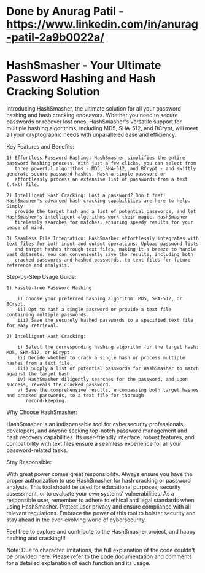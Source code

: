# Done by Anurag Patil - https://www.linkedin.com/in/anurag-patil-2a9b0022a/
# HashSmasher - Your Ultimate Password Hashing and Hash Cracking Solution

Introducing HashSmasher, the ultimate solution for all your password hashing and hash cracking endeavors. Whether you need to secure passwords or recover lost ones, HashSmasher's versatile support for multiple hashing algorithms, including MD5, SHA-512, and BCrypt, will meet all your cryptographic needs with unparalleled ease and efficiency.

Key Features and Benefits:

    1) Effortless Password Hashing: HashSmasher simplifies the entire password hashing process. With just a few clicks, you can select from
       three powerful algorithms - MD5, SHA-512, and BCrypt - and swiftly generate secure password hashes. Hash a single password or
       effortlessly process an extensive list of passwords from a text (.txt) file.

    2) Intelligent Hash Cracking: Lost a password? Don't fret! HashSmasher's advanced hash cracking capabilities are here to help. Simply
       provide the target hash and a list of potential passwords, and let HashSmasher's intelligent algorithms work their magic. HashSmasher
       tirelessly searches for matches, ensuring speedy results for your peace of mind.

    3) Seamless File Integration: HashSmasher effortlessly integrates with text files for both input and output operations. Upload password lists
       and target hashes through text files, making it a breeze to handle vast datasets. You can conveniently save the results, including both
       cracked passwords and hashed passwords, to text files for future reference and analysis.

Step-by-Step Usage Guide:

    1) Hassle-free Password Hashing:

        i) Choose your preferred hashing algorithm: MD5, SHA-512, or BCrypt.
        ii) Opt to hash a single password or provide a text file containing multiple passwords.
        iii) Save the securely hashed passwords to a specified text file for easy retrieval.

    2) Intelligent Hash Cracking:

        i) Select the corresponding hashing algorithm for the target hash: MD5, SHA-512, or BCrypt.
        ii) Decide whether to crack a single hash or process multiple hashes from a text file.
        iii) Supply a list of potential passwords for HashSmasher to match against the target hash.
        iv) HashSmasher diligently searches for the password, and upon success, reveals the cracked password.
        v) Save the comprehensive results, encompassing both target hashes and cracked passwords, to a text file for thorough
           record-keeping.

Why Choose HashSmasher:

HashSmasher is an indispensable tool for cybersecurity professionals, developers, and anyone seeking top-notch password management
and hash recovery capabilities. Its user-friendly interface, robust features, and compatibility with text files ensure a seamless experience for
all your password-related tasks.


Stay Responsible:

With great power comes great responsibility. Always ensure you have the proper authorization to use HashSmasher for hash cracking or
password analysis. This tool should be used for educational purposes, security assessment, or to evaluate your own systems' vulnerabilities.
As a responsible user, remember to adhere to ethical and legal standards when using HashSmasher. Protect user privacy and ensure
compliance with all relevant regulations. Embrace the power of this tool to bolster security and stay ahead in the ever-evolving world of
cybersecurity.


Feel free to explore and contribute to the HashSmasher project, and happy hashing and cracking!!!

Note: Due to character limitations, the full explanation of the code couldn't be provided here. Please refer to the code documentation and comments for a detailed explanation of each function and its usage.

